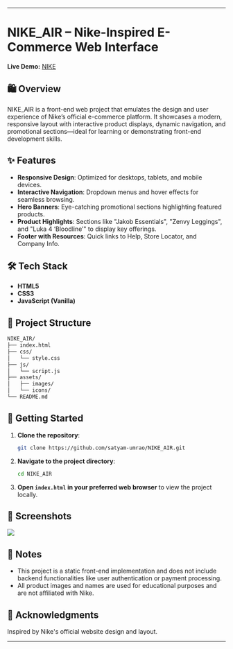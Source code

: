 

---

# NIKE\_AIR – Nike-Inspired E-Commerce Web Interface

**Live Demo:** [NIKE](https://satyam-umrao.github.io/NIKE_AIR/)

## 🛍️ Overview

NIKE\_AIR is a front-end web project that emulates the design and user experience of Nike’s official e-commerce platform. It showcases a modern, responsive layout with interactive product displays, dynamic navigation, and promotional sections—ideal for learning or demonstrating front-end development skills.

## ✨ Features

* **Responsive Design**: Optimized for desktops, tablets, and mobile devices.
* **Interactive Navigation**: Dropdown menus and hover effects for seamless browsing.
* **Hero Banners**: Eye-catching promotional sections highlighting featured products.
* **Product Highlights**: Sections like "Jakob Essentials", "Zenvy Leggings", and "Luka 4 ‘Bloodline’" to display key offerings.
* **Footer with Resources**: Quick links to Help, Store Locator, and Company Info.

## 🛠️ Tech Stack

* **HTML5**
* **CSS3**
* **JavaScript (Vanilla)**

## 📁 Project Structure

```bash
NIKE_AIR/
├── index.html
├── css/
│   └── style.css
├── js/
│   └── script.js
├── assets/
│   ├── images/
│   └── icons/
└── README.md
```



## 🚀 Getting Started

1. **Clone the repository**:

   ```bash
   git clone https://github.com/satyam-umrao/NIKE_AIR.git
   ```



2. **Navigate to the project directory**:

   ```bash
   cd NIKE_AIR
   ```



3. **Open `index.html` in your preferred web browser** to view the project locally.

## 📸 Screenshots

<img src="cc.jpeg"></img>

## 📌 Notes

* This project is a static front-end implementation and does not include backend functionalities like user authentication or payment processing.
* All product images and names are used for educational purposes and are not affiliated with Nike.

## 🙌 Acknowledgments

Inspired by Nike's official website design and layout.

---

